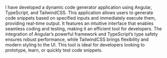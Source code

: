 I have developed a dynamic code generator application using Angular, TypeScript, and TailwindCSS. This application allows users to generate code snippets based on specified inputs and immediately execute them, providing real-time output. It features an intuitive interface that enables seamless coding and testing, making it an efficient tool for developers. The integration of Angular’s powerful framework and TypeScript’s type safety ensures robust performance, while TailwindCSS brings flexibility and modern styling to the UI. This tool is ideal for developers looking to prototype, learn, or quickly test code snippets.